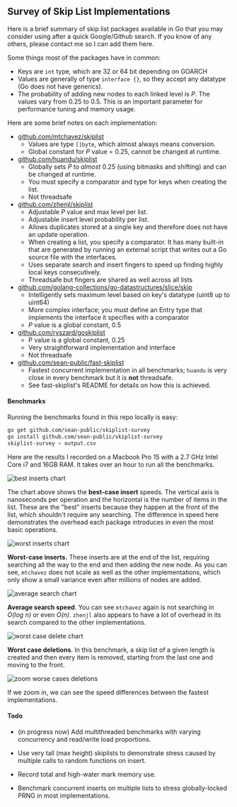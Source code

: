 ## Survey of Skip List Implementations



Here is a brief summary of skip list packages available in Go that you may consider using after a quick Google/Github search. If you know of any others, please contact me so I can add them here.

Some things most of the packages have in common: 

- Keys are `int` type, which are 32 or 64 bit depending on GOARCH
- Values are generally of type `interface {}`, so they accept any datatype (Go does not have generics).
- The probability of adding new nodes to each linked level is *P*. The values vary from 0.25 to 0.5. This is an important parameter for performance tuning and memory usage.



Here are some brief notes on each implementation:

- [github.com/mtchavez/skiplist](github.com/mtchavez/skiplist)
  - Values are type `[]byte`, which almost always means conversion.
  - Global constant for *P* value = 0.25, cannot be changed at runtime.
- [github.com/huandu/skiplist](github.com/huandu/skiplist)
  - Globally sets *P* to *almost* 0.25 (using bitmasks and shifting) and can be changed at runtime.
  - You must specify a comparator and type for keys when creating the list.
  - Not threadsafe
- [github.com/zhenjl/skiplist](github.com/zhenjl/skiplist)
  - Adjustable *P* value and max level per list.
  - Adjustable insert level probability per list.
  - Allows duplicates stored at a single key and therefore does not have an update operation.
  - When creating a list, you specify a comparator. It has many built-in that are generated by running an external script that writes out a Go source file with the interfaces.
  - Uses separate search and insert fingers to speed up finding highly local keys consecutively.
  - Threadsafe but fingers are shared as well across all lists
- [github.com/golang-collections/go-datastructures/slice/skip](github.com/golang-collections/go-datastructures/)
  - Intelligently sets maximum level based on key's datatype (uint8 up to uint64)
  - More complex interface; you must define an Entry type that implements the interface it specifies with a comparator
  - *P* value is a global constant, 0.5
- [github.com/ryszard/goskiplist](github.com/ryszard/goskiplist)
  - P value is a global constant, 0.25
  - Very straightforward implementation and interface
  - Not threadsafe
- [github.com/sean-public/fast-skiplist](github.com/sean-public/fast-skiplist)
  - Fastest concurrent implementation in all benchmarks; `huandu` is very close in every benchmark but it is **not** threadsafe.
  - See fast-skiplist's README for details on how this is achieved.



#### Benchmarks

Running the benchmarks found in this repo locally is easy:

```sh
go get github.com/sean-public/skiplist-survey
go install github.com/sean-public/skiplist-survey
skiplist-survey > output.csv
```



Here are the results I recorded on a Macbook Pro 15 with a 2.7 GHz Intel Core i7 and 16GB RAM. It takes over an hour to run all the benchmarks.

![best inserts chart](http://i.imgur.com/Vo5etzd.png)

The chart above shows the **best-case insert** speeds. The vertical axis is nanoseconds per operation and the horizontal is the number of items in the list. These are the "best" inserts because they happen at the front of the list, which shouldn't require any searching. The difference in speed here demonstrates the overhead each package introduces in even the most basic operations.



![worst inserts chart](http://i.imgur.com/Z47mCm1.png)

**Worst-case inserts.** These inserts are at the end of the list, requiring searching all the way to the end and then adding the new node. As you can see, `mtchavez` does not scale as well as the other implementations, which only show a small variance even after millions of nodes are added.



![average search chart](http://i.imgur.com/OFgOZQu.png)

**Average search speed**. You can see `mtchavez` again is not searching in *O(log n)* or even *O(n)*. `zhenjl` also appears to have a lot of overhead in its search compared to the other implementations.



![worst case delete chart](http://i.imgur.com/LxSov5E.png)

**Worst case deletions**. In this benchmark, a skip list of a given length is created and then every item is removed, starting from the last one and moving to the front.



![zoom worse cases deletions](http://i.imgur.com/LQYoXuO.png)

If we zoom in, we can see the speed differences between the fastest implementations.



#### Todo

- (in progress now) Add multithreaded benchmarks with varying concurrency and read/write load proportions.

- Use very tall (max height) skiplists to demonstrate stress caused by multiple calls to random functions on insert.

- Record total and high-water mark memory use.

- Benchmark concurrent inserts on multiple lists to stress globally-locked PRNG in most implementations.

  ​



